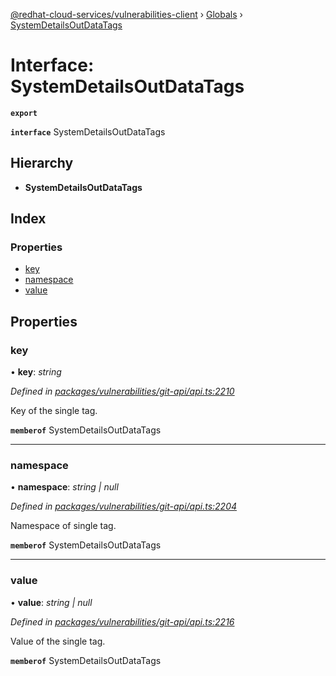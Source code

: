 [@redhat-cloud-services/vulnerabilities-client](../README.md) › [Globals](../globals.md) › [SystemDetailsOutDataTags](systemdetailsoutdatatags.md)

# Interface: SystemDetailsOutDataTags

**`export`** 

**`interface`** SystemDetailsOutDataTags

## Hierarchy

* **SystemDetailsOutDataTags**

## Index

### Properties

* [key](systemdetailsoutdatatags.md#key)
* [namespace](systemdetailsoutdatatags.md#namespace)
* [value](systemdetailsoutdatatags.md#value)

## Properties

###  key

• **key**: *string*

*Defined in [packages/vulnerabilities/git-api/api.ts:2210](https://github.com/RedHatInsights/javascript-clients/blob/master/packages/vulnerabilities/git-api/api.ts#L2210)*

Key of the single tag.

**`memberof`** SystemDetailsOutDataTags

___

###  namespace

• **namespace**: *string | null*

*Defined in [packages/vulnerabilities/git-api/api.ts:2204](https://github.com/RedHatInsights/javascript-clients/blob/master/packages/vulnerabilities/git-api/api.ts#L2204)*

Namespace of single tag.

**`memberof`** SystemDetailsOutDataTags

___

###  value

• **value**: *string | null*

*Defined in [packages/vulnerabilities/git-api/api.ts:2216](https://github.com/RedHatInsights/javascript-clients/blob/master/packages/vulnerabilities/git-api/api.ts#L2216)*

Value of the single tag.

**`memberof`** SystemDetailsOutDataTags
